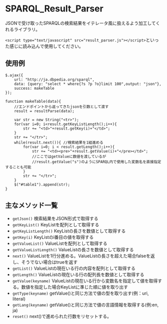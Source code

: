 SPARQL_Result_Parser
=============
JSONで受け取ったSPARQLの検索結果をイテレータ風に扱えるよう加工してくれるライブラリ。

`<script type="text/javascript" src="result_parser.js"></script>`といった感じに読み込んで使用してください。

使用例
------------
	$.ajax({
		url: "http://ja.dbpedia.org/sparql",
		data: {query: "select * where{?s ?p ?o}limit 100",output: "json"},
		success: makeTable
	});
	
	function makeTable(data){
		//エンドポイントから返ってきたjsonを引数として渡す
		result = resultParse(data);
		
		var str = new String("<tr>");
		for(var i=0; i<result.getKeyListLength();i++){
			str += "<td>"+result.getKey(i)+"</td>";
		}
		str += "</tr>";
		while(result.next()){ //検索結果を1組進める
			for(var i=0; i < result.getLength();i++){
				str += "<td><pre>"+result.getValue(i)+"</pre></td>";
				//ここではgetValueに数値を渡しているが
				//result.getValue("s")のようにSPARQL内で使用した変数名を直接指定することも可能
			}
			str += "</tr>";
		}
		$("#table1").append(str);
	}

主なメソッド一覧
---------------
* `getJson()`	 検索結果をJSON形式で取得する
* `getKeyList()`	KeyListを配列として取得する
* `getKeyListLength()`	KeyListの長さを数値として取得する
* `getKey(i)`	KeyListのi番目の値を取得する
* `getValueList()`	ValueListを配列として取得する
* `getValueListLength()`	ValueListの長さを数値として取得する
* `next()`	ValueListを1行分進める。ValueListの長さを超えた場合falseを返し、そうでない場合はtrueを返す
* `getList()`	ValueListの現在いる行の内容を配列として取得する
* `getLength()`	ValueListの現在いる行の配列長を数値として取得する
* `getValue(keyname)`	ValueListの現在いる行から変数名を指定して値を取得する。数値を指定した場合KeyListに準じた順に値を取り出す
* `getType(keyname)`	getValue()と同じ方法で値の型を取り出す(例：uri, literal)
* `getLang(keyname)`	getValue()と同じ方法で値の言語情報を取得する(例:en, ja)
* `reset()`	next()で進められた行数をリセットする。

